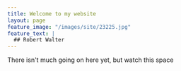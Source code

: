 ```yaml
---
title: Welcome to my website
layout: page
feature_image: "/images/site/23225.jpg"
feature_text: |
  ## Robert Walter
---
```


There isn't much going on here yet, but watch this space
